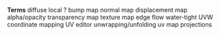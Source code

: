 **Terms**
diffuse
local ?
bump map
normal map
displacement map
alpha/opacity
transparency map
texture map
edge flow
water-tight
UVW coordinate mapping
UV editor
unwrapping/unfolding
uv map projections